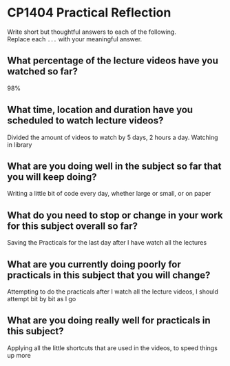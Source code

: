 # CP1404 Practical Reflection

Write short but thoughtful answers to each of the following.  
Replace each `...` with your meaningful answer.

## What percentage of the lecture videos have you watched so far?

98%

## What time, location and duration have you scheduled to watch lecture videos?

Divided the amount of videos to watch by 5 days, 2 hours a day. Watching in library

## What are you doing well in the subject so far that you will keep doing?

Writing a little bit of code every day, whether large or small, or on paper

## What do you need to stop or change in your work for this subject overall so far?

Saving the Practicals for the last day after I have watch all the lectures

## What are you currently doing poorly for practicals in this subject that you will change?

Attempting to do the practicals after I watch all the lecture videos, I should attempt bit by bit as I go

## What are you doing really well for practicals in this subject?

Applying all the little shortcuts that are used in the videos, to speed things up more
